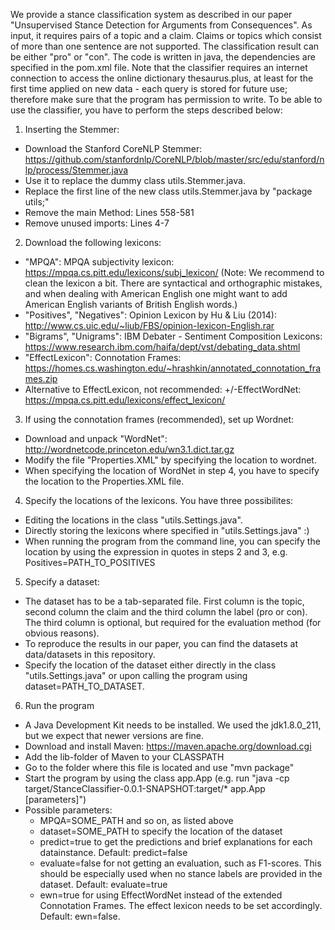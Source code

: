 We provide a stance classification system as described in our paper "Unsupervised Stance Detection for Arguments from Consequences". As input, it requires pairs of a topic and a claim. Claims or topics which consist of more than one sentence are not supported. The classification result can be either "pro" or "con". The code is written in java, the dependencies are specified in the pom.xml file. Note that the classifier requires an internet connection to access the online dictionary thesaurus.plus, at least for the first time applied on new data - each query is stored for future use; therefore make sure that the program has permission to write. To be able to use the classifier, you have to perform the steps described below:

1. Inserting the Stemmer:
 * Download the Stanford CoreNLP Stemmer: https://github.com/stanfordnlp/CoreNLP/blob/master/src/edu/stanford/nlp/process/Stemmer.java
 * Use it to replace the dummy class utils.Stemmer.java.
 * Replace the first line of the new class utils.Stemmer.java by "package utils;"
 * Remove the main Method: Lines 558-581
 * Remove unused imports: Lines 4-7

2. Download the following lexicons:
 * "MPQA": MPQA subjectivity lexicon: https://mpqa.cs.pitt.edu/lexicons/subj_lexicon/ (Note: We recommend to clean the lexicon a bit. There are syntactical and orthographic mistakes, and when dealing with American English one might want to add American English variants of British English words.)
 * "Positives", "Negatives": Opinion Lexicon by Hu & Liu (2014): http://www.cs.uic.edu/~liub/FBS/opinion-lexicon-English.rar
 * "Bigrams", "Unigrams": IBM Debater - Sentiment Composition Lexicons: https://www.research.ibm.com/haifa/dept/vst/debating_data.shtml
 * "EffectLexicon": Connotation Frames: https://homes.cs.washington.edu/~hrashkin/annotated_connotation_frames.zip
 * Alternative to EffectLexicon, not recommended: +/-EffectWordNet: https://mpqa.cs.pitt.edu/lexicons/effect_lexicon/

3. If using the connotation frames (recommended), set up Wordnet:
 * Download and unpack "WordNet": http://wordnetcode.princeton.edu/wn3.1.dict.tar.gz
 * Modify the file "Properties.XML" by specifying the location to wordnet.
 * When specifying the location of WordNet in step 4, you have to specify the location to the Properties.XML file.

4. Specify the locations of the lexicons. You have three possibilites:
 * Editing the locations in the class "utils.Settings.java".
 * Directly storing the lexicons where specified in "utils.Settings.java" :)
 * When running the program from the command line, you can specify the location by using the expression in quotes in steps 2 and 3, e.g. Positives=PATH_TO_POSITIVES

5. Specify a dataset:
 * The dataset has to be a tab-separated file. First column is the topic, second column the claim and the third column the label (pro or con). The third column is optional, but required for the evaluation method (for obvious reasons).
 * To reproduce the results in our paper, you can find the datasets at data/datasets in this repository.
 * Specify the location of the dataset either directly in the class "utils.Settings.java" or upon calling the program using dataset=PATH_TO_DATASET.

6. Run the program
 * A Java Development Kit needs to be installed. We used the jdk1.8.0_211, but we expect that newer versions are fine.
 * Download and install Maven: https://maven.apache.org/download.cgi
 * Add the lib-folder of Maven to your CLASSPATH
 * Go to the folder where this file is located and use "mvn package"
 * Start the program by using the class app.App (e.g. run "java -cp target/StanceClassifier-0.0.1-SNAPSHOT:target/* app.App [parameters]")
 * Possible parameters:
    * MPQA=SOME_PATH and so on, as listed above
    * dataset=SOME_PATH to specify the location of the dataset
    * predict=true to get the predictions and brief explanations for each datainstance. Default: predict=false
    * evaluate=false for not getting an evaluation, such as F1-scores. This should be especially used when no stance labels are provided in the dataset. Default: evaluate=true
    * ewn=true for using EffectWordNet instead of the extended Connotation Frames. The effect lexicon needs to be set accordingly. Default: ewn=false.
